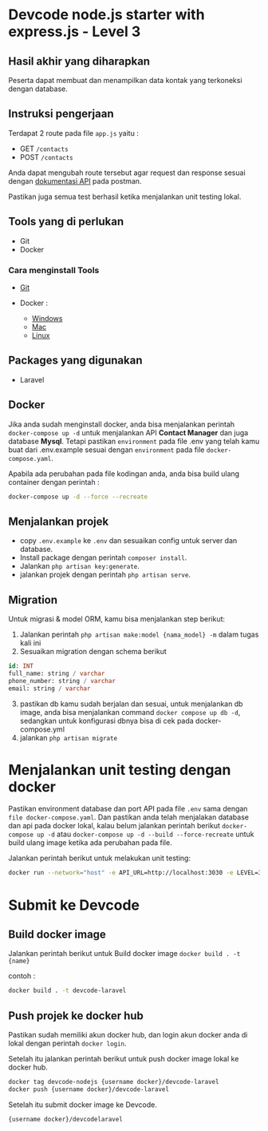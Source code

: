 # Devcode node.js starter with express.js - Level 3

## Hasil akhir yang diharapkan

Peserta dapat membuat dan menampilkan data kontak yang terkoneksi dengan database.

## Instruksi pengerjaan

Terdapat 2 route pada file `app.js` yaitu :

- GET `/contacts`
- POST `/contacts`

Anda dapat mengubah route tersebut agar request dan response sesuai dengan [dokumentasi API](https://documenter.getpostman.com/view/6584319/2s8Yt1rUtN) pada postman.

Pastikan juga semua test berhasil ketika menjalankan unit testing lokal.

## Tools yang di perlukan

- Git
- Docker 

### Cara menginstall Tools

- [Git](https://git-scm.com/book/en/v2/Getting-Started-Installing-Git)

- Docker : 
    - [Windows](https://docs.docker.com/desktop/install/windows-install/)
    - [Mac](https://docs.docker.com/desktop/install/mac-install/)
    - [Linux](https://docs.docker.com/desktop/install/linux-install/)

## Packages yang digunakan

- Laravel

## Docker

Jika anda sudah menginstall docker, anda bisa menjalankan perintah `docker-compose up -d` untuk menjalankan API <b>Contact Manager</b> dan juga database <b>Mysql</b>. Tetapi pastikan `environment` pada file .env yang telah kamu buat dari .env.example sesuai dengan `environment` pada file `docker-compose.yaml`.

Apabila ada perubahan pada file kodingan anda, anda bisa build ulang container dengan perintah :
```bash
docker-compose up -d --force --recreate
``` 

## Menjalankan projek

- copy `.env.example` ke `.env` dan sesuaikan config untuk server dan database.
- Install package dengan perintah `composer install`.
- Jalankan `php artisan key:generate`.
- jalankan projek dengan perintah `php artisan serve`.

## Migration 

Untuk migrasi & model ORM, kamu bisa menjalankan step berikut:
1. Jalankan perintah `php artisan make:model {nama_model} -m` dalam tugas kali ini 
2. Sesuaikan migration dengan schema berikut
```sql
id: INT
full_name: string / varchar
phone_number: string / varchar
email: string / varchar
```
3. pastikan db kamu sudah berjalan dan sesuai, untuk menjalankan db image, anda bisa menjalankan command `docker compose up db -d`, sedangkan untuk konfigurasi dbnya bisa di cek pada docker-compose.yml
4. jalankan `php artisan migrate`

# Menjalankan unit testing dengan docker

Pastikan environment database dan port API pada file `.env` sama dengan `file docker-compose.yaml`.
Dan pastikan anda telah menjalakan database dan api pada docker lokal, kalau belum jalankan perintah berikut  `docker-compose up -d` atau `docker-compose up -d --build --force-recreate` untuk build ulang image ketika ada perubahan pada file.

Jalankan perintah berikut untuk melakukan unit testing:
```bash
docker run --network="host" -e API_URL=http://localhost:3030 -e LEVEL=3 alfi08/hello-unit-testing
```

# Submit ke Devcode
## Build docker image
Jalankan perintah berikut untuk Build docker image  `docker build . -t {name}`

contoh :
```bash
docker build . -t devcode-laravel
```


## Push projek ke docker hub

Pastikan sudah memiliki akun docker hub, dan login akun docker anda di lokal dengan perintah `docker login`.

Setelah itu jalankan perintah berikut untuk push docker image lokal ke docker hub.

```bash
docker tag devcode-nodejs {username docker}/devcode-laravel
docker push {username docker}/devcode-laravel
```

Setelah itu submit docker image ke Devcode.

```bash
{username docker}/devcodelaravel
```
